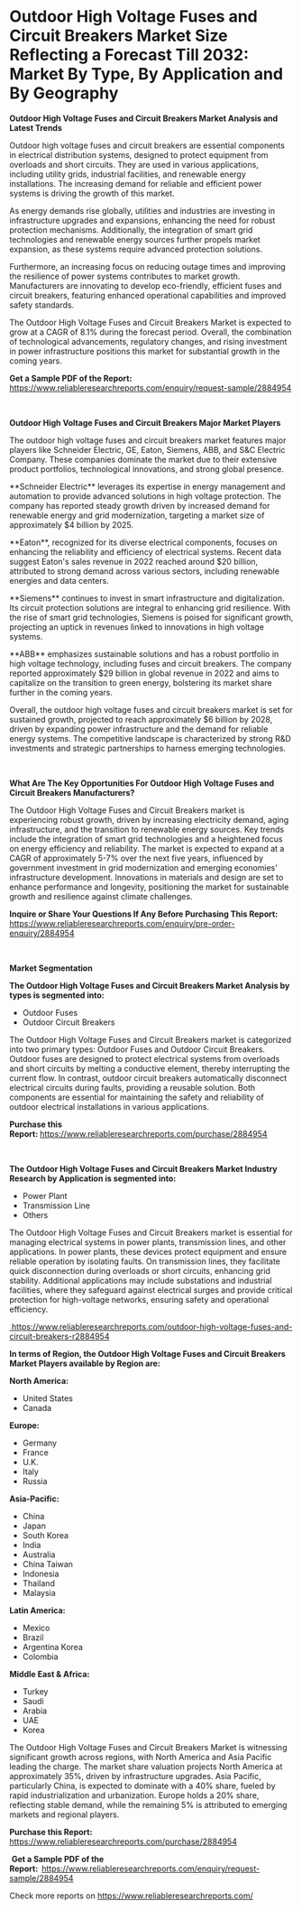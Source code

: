 <p><h1>Outdoor High Voltage Fuses and Circuit Breakers Market Size Reflecting a Forecast Till 2032: Market By Type, By Application and By Geography</h1></p><p><strong>Outdoor High Voltage Fuses and Circuit Breakers Market Analysis and Latest Trends</strong></p>
<p><p>Outdoor high voltage fuses and circuit breakers are essential components in electrical distribution systems, designed to protect equipment from overloads and short circuits. They are used in various applications, including utility grids, industrial facilities, and renewable energy installations. The increasing demand for reliable and efficient power systems is driving the growth of this market. </p><p>As energy demands rise globally, utilities and industries are investing in infrastructure upgrades and expansions, enhancing the need for robust protection mechanisms. Additionally, the integration of smart grid technologies and renewable energy sources further propels market expansion, as these systems require advanced protection solutions. </p><p>Furthermore, an increasing focus on reducing outage times and improving the resilience of power systems contributes to market growth. Manufacturers are innovating to develop eco-friendly, efficient fuses and circuit breakers, featuring enhanced operational capabilities and improved safety standards.</p><p>The Outdoor High Voltage Fuses and Circuit Breakers Market is expected to grow at a CAGR of 8.1% during the forecast period. Overall, the combination of technological advancements, regulatory changes, and rising investment in power infrastructure positions this market for substantial growth in the coming years.</p></p>
<p><strong>Get a Sample PDF of the Report:&nbsp;</strong> <a href="https://www.reliableresearchreports.com/enquiry/request-sample/2884954?utm_campaign=3002&utm_medium=2&utm_source=Github&utm_content=ia&utm_term=13032025&utm_id=outdoor-high-voltage-fuses-and-circuit-breakers">https://www.reliableresearchreports.com/enquiry/request-sample/2884954</a></p>
<p>&nbsp;</p>
<p><strong>Outdoor High Voltage Fuses and Circuit Breakers Major Market Players</strong></p>
<p><p>The outdoor high voltage fuses and circuit breakers market features major players like Schneider Electric, GE, Eaton, Siemens, ABB, and S&C Electric Company. These companies dominate the market due to their extensive product portfolios, technological innovations, and strong global presence.</p><p>**Schneider Electric** leverages its expertise in energy management and automation to provide advanced solutions in high voltage protection. The company has reported steady growth driven by increased demand for renewable energy and grid modernization, targeting a market size of approximately $4 billion by 2025.</p><p>**Eaton**, recognized for its diverse electrical components, focuses on enhancing the reliability and efficiency of electrical systems. Recent data suggest Eaton's sales revenue in 2022 reached around $20 billion, attributed to strong demand across various sectors, including renewable energies and data centers.</p><p>**Siemens** continues to invest in smart infrastructure and digitalization. Its circuit protection solutions are integral to enhancing grid resilience. With the rise of smart grid technologies, Siemens is poised for significant growth, projecting an uptick in revenues linked to innovations in high voltage systems.</p><p>**ABB** emphasizes sustainable solutions and has a robust portfolio in high voltage technology, including fuses and circuit breakers. The company reported approximately $29 billion in global revenue in 2022 and aims to capitalize on the transition to green energy, bolstering its market share further in the coming years.</p><p>Overall, the outdoor high voltage fuses and circuit breakers market is set for sustained growth, projected to reach approximately $6 billion by 2028, driven by expanding power infrastructure and the demand for reliable energy systems. The competitive landscape is characterized by strong R&D investments and strategic partnerships to harness emerging technologies.</p></p>
<p>&nbsp;</p>
<p><strong>What Are The Key Opportunities For Outdoor High Voltage Fuses and Circuit Breakers Manufacturers?</strong></p>
<p><p>The Outdoor High Voltage Fuses and Circuit Breakers market is experiencing robust growth, driven by increasing electricity demand, aging infrastructure, and the transition to renewable energy sources. Key trends include the integration of smart grid technologies and a heightened focus on energy efficiency and reliability. The market is expected to expand at a CAGR of approximately 5-7% over the next five years, influenced by government investment in grid modernization and emerging economies' infrastructure development. Innovations in materials and design are set to enhance performance and longevity, positioning the market for sustainable growth and resilience against climate challenges.</p></p>
<p><strong>Inquire or Share Your Questions If Any Before Purchasing This Report:</strong> <a href="https://www.reliableresearchreports.com/enquiry/pre-order-enquiry/2884954?utm_campaign=3002&utm_medium=2&utm_source=Github&utm_content=ia&utm_term=13032025&utm_id=outdoor-high-voltage-fuses-and-circuit-breakers">https://www.reliableresearchreports.com/enquiry/pre-order-enquiry/2884954</a></p>
<p>&nbsp;</p>
<p><strong>Market Segmentation</strong></p>
<p><strong>The Outdoor High Voltage Fuses and Circuit Breakers Market Analysis by types is segmented into:</strong></p>
<p><ul><li>Outdoor Fuses</li><li>Outdoor Circuit Breakers</li></ul></p>
<p><p>The Outdoor High Voltage Fuses and Circuit Breakers market is categorized into two primary types: Outdoor Fuses and Outdoor Circuit Breakers. Outdoor fuses are designed to protect electrical systems from overloads and short circuits by melting a conductive element, thereby interrupting the current flow. In contrast, outdoor circuit breakers automatically disconnect electrical circuits during faults, providing a reusable solution. Both components are essential for maintaining the safety and reliability of outdoor electrical installations in various applications.</p></p>
<p><strong>Purchase this Report:&nbsp;</strong><a href="https://www.reliableresearchreports.com/purchase/2884954?utm_campaign=3002&utm_medium=2&utm_source=Github&utm_content=ia&utm_term=13032025&utm_id=outdoor-high-voltage-fuses-and-circuit-breakers">https://www.reliableresearchreports.com/purchase/2884954</a></p>
<p>&nbsp;</p>
<p><strong>The Outdoor High Voltage Fuses and Circuit Breakers Market Industry Research by Application is segmented into:</strong></p>
<p><ul><li>Power Plant</li><li>Transmission Line</li><li>Others</li></ul></p>
<p><p>The Outdoor High Voltage Fuses and Circuit Breakers market is essential for managing electrical systems in power plants, transmission lines, and other applications. In power plants, these devices protect equipment and ensure reliable operation by isolating faults. On transmission lines, they facilitate quick disconnection during overloads or short circuits, enhancing grid stability. Additional applications may include substations and industrial facilities, where they safeguard against electrical surges and provide critical protection for high-voltage networks, ensuring safety and operational efficiency.</p></p>
<p><a href="https://www.reliableresearchreports.com/outdoor-high-voltage-fuses-and-circuit-breakers-r2884954?utm_campaign=3002&utm_medium=2&utm_source=Github&utm_content=ia&utm_term=13032025&utm_id=outdoor-high-voltage-fuses-and-circuit-breakers">&nbsp;https://www.reliableresearchreports.com/outdoor-high-voltage-fuses-and-circuit-breakers-r2884954</a></p>
<p><strong>In terms of Region, the Outdoor High Voltage Fuses and Circuit Breakers Market Players available by Region are:</strong></p>
<p>
    <p> <strong> North America: </strong>
        <ul>
            <li>United States</li>
            <li>Canada</li>
        </ul>
        </p> 
    <p> <strong> Europe: </strong>
        <ul>
            <li>Germany</li>
            <li>France</li>
            <li>U.K.</li>
            <li>Italy</li>
            <li>Russia</li>
        </ul>
        </p> 
    <p> <strong> Asia-Pacific: </strong>
        <ul>
            <li>China</li>
            <li>Japan</li>
            <li>South Korea</li>
            <li>India</li>
            <li>Australia</li>
            <li>China Taiwan</li>
            <li>Indonesia</li>
            <li>Thailand</li>
            <li>Malaysia</li>
        </ul>
        </p> 
    <p> <strong> Latin America: </strong>
        <ul>
            <li>Mexico</li>
            <li>Brazil</li>
            <li>Argentina Korea</li>
            <li>Colombia</li>
        </ul>
        </p> 
    <p> <strong> Middle East & Africa: </strong>
        <ul>
            <li>Turkey</li>
            <li>Saudi</li>
            <li>Arabia</li>
            <li>UAE</li>
            <li>Korea</li>
        </ul>
    </p>
    </p>
<p><p>The Outdoor High Voltage Fuses and Circuit Breakers Market is witnessing significant growth across regions, with North America and Asia Pacific leading the charge. The market share valuation projects North America at approximately 35%, driven by infrastructure upgrades. Asia Pacific, particularly China, is expected to dominate with a 40% share, fueled by rapid industrialization and urbanization. Europe holds a 20% share, reflecting stable demand, while the remaining 5% is attributed to emerging markets and regional players.</p></p>
<p><strong>Purchase this Report: </strong><a href="https://www.reliableresearchreports.com/purchase/2884954?utm_campaign=3002&utm_medium=2&utm_source=Github&utm_content=ia&utm_term=13032025&utm_id=outdoor-high-voltage-fuses-and-circuit-breakers">https://www.reliableresearchreports.com/purchase/2884954</a></p>
<p>&nbsp;<strong>Get a Sample PDF of the Report:&nbsp;&nbsp;</strong><a href="https://www.reliableresearchreports.com/enquiry/request-sample/2884954?utm_campaign=3002&utm_medium=2&utm_source=Github&utm_content=ia&utm_term=13032025&utm_id=outdoor-high-voltage-fuses-and-circuit-breakers">https://www.reliableresearchreports.com/enquiry/request-sample/2884954</a></p>
<p><strong></strong></p>
<p>Check more reports on <a href="https://www.reliableresearchreports.com/?utm_campaign=3002&utm_medium=2&utm_source=Github&utm_content=ia&utm_term=13032025&utm_id=outdoor-high-voltage-fuses-and-circuit-breakers">https://www.reliableresearchreports.com/</a></p>